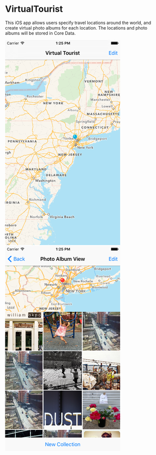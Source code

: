 # VirtualTourist

This iOS app allows users specify travel locations around the world, and create virtual photo albums for each location. The locations and photo albums will be stored in Core Data.

![TravelLocations](https://github.com/JeffESchmitz/VirtualTourist/blob/master/TravelLocations.png)![PhotoAlbum](https://github.com/JeffESchmitz/VirtualTourist/blob/master/PhotoAlbum.png)
